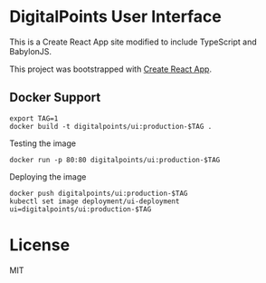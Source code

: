 # DigitalPoints User Interface

This is a Create React App site modified to include TypeScript and BabylonJS.

This project was bootstrapped with [Create React App](https://github.com/facebookincubator/create-react-app).


## Docker Support

```
export TAG=1
docker build -t digitalpoints/ui:production-$TAG .
```

Testing the image
```
docker run -p 80:80 digitalpoints/ui:production-$TAG
```

Deploying the image
```
docker push digitalpoints/ui:production-$TAG
kubectl set image deployment/ui-deployment ui=digitalpoints/ui:production-$TAG
```

# License
MIT